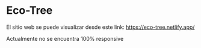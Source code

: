 # Eco-Tree

El sitio web se puede visualizar desde este link: https://eco-tree.netlify.app/

Actualmente no se encuentra 100% responsive
